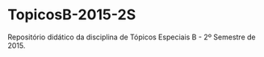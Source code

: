 # TopicosB-2015-2S
Repositório didático da disciplina de Tópicos Especiais B - 2º Semestre de 2015.

